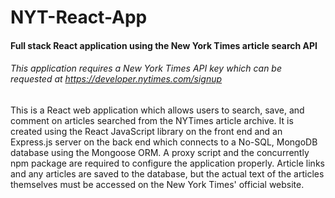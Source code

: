 # NYT-React-App

#### Full stack React application using the New York Times article search API

###### This application requires a New York Times API key which can be requested at https://developer.nytimes.com/signup

This is a React web application which allows users to search, save, and comment on articles searched from the NYTimes article archive. It is created using the React JavaScript library on the front end and an Express.js server on the back end which connects to a No-SQL, MongoDB database using the Mongoose ORM. A proxy script and the concurrently npm package are required to configure the application properly. Article links and any articles are saved to the database, but the actual text of the articles themselves must be accessed on the New York Times' official website.

